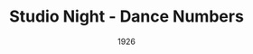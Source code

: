 ---
title: Studio Night - Dance Numbers
date: 1926
closing_date:
layout: productions
featured_image:
image_caption:
image_credit:
playbill:
category:
Theatre: Theatre Jacksonville
cast:
- Performer: Elizabeth Trabue
crew:
orchestra:
external_links:
---